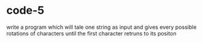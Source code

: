 # code-5
write a program which will tale one string as input 
and gives every possible rotations of characters
until the first character retruns to its positon
